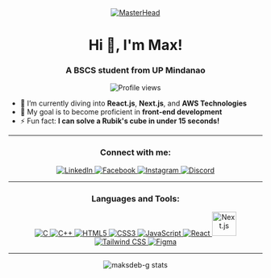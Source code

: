 <!-- Banner -->
<div align="center">
  <a href="https://maksdeb-g.to">
    <img src="https://i.giphy.com/media/v1.Y2lkPTc5MGI3NjExcTR2dThxN3llbTBodDdxczMxMnJ2eGJvcTRodDd3aWtlam50NDA3NCZlcD12MV9pbnRlcm5hbF9naWZfYnlfaWQmY3Q9Zw/FzX9xXLnJqX0E6IJtW/giphy.gif" alt="MasterHead" style="max-width: 100%; height: auto;" />
  </a>
</div>

<h1 align="center">Hi 👋, I'm Max!</h1>
<h3 align="center">A BSCS student from UP Mindanao</h3>

<p align="center">
  <img src="https://komarev.com/ghpvc/?username=maksdeb-g&label=Profile%20views&color=0e75b6&style=flat" alt="Profile views" />
</p>

- 🌱 I’m currently diving into **React.js**, **Next.js**, and **AWS Technologies**
- 🎯 My goal is to become proficient in **front-end development**
- ⚡ Fun fact: **I can solve a Rubik's cube in under 15 seconds!**

---

<h3 align="center">Connect with me:</h3>
<p align="center">
  <a href="https://linkedin.com/in/maxwell-gazo" target="_blank">
    <img src="https://img.shields.io/badge/LinkedIn-0A66C2?style=for-the-badge&logo=linkedin&logoColor=white" alt="LinkedIn" />
  </a>
  <a href="https://facebook.com/maxwell.gazo" target="_blank">
    <img src="https://img.shields.io/badge/Facebook-1877F2?style=for-the-badge&logo=facebook&logoColor=white" alt="Facebook" />
  </a>
  <a href="https://instagram.com/mxdave_" target="_blank">
    <img src="https://img.shields.io/badge/Instagram-E4405F?style=for-the-badge&logo=instagram&logoColor=white" alt="Instagram" />
  </a>
  <a href="https://discord.gg/debu#7764" target="_blank">
    <img src="https://img.shields.io/badge/Discord-5865F2?style=for-the-badge&logo=discord&logoColor=white" alt="Discord" />
  </a>
</p>

---

<h3 align="center">Languages and Tools:</h3>
<p align="center">
  <a href="https://www.cprogramming.com/" target="_blank" rel="noreferrer">
    <img src="https://img.icons8.com/color/48/000000/c-programming.png" alt="C" />
  </a>
  <a href="https://www.w3schools.com/cpp/" target="_blank" rel="noreferrer">
    <img src="https://img.icons8.com/color/48/000000/c-plus-plus-logo.png" alt="C++" />
  </a>
  <a href="https://www.w3.org/html/" target="_blank" rel="noreferrer">
    <img src="https://img.icons8.com/color/48/000000/html-5--v1.png" alt="HTML5" />
  </a>
  <a href="https://www.w3schools.com/css/" target="_blank" rel="noreferrer">
    <img src="https://img.icons8.com/color/48/000000/css3.png" alt="CSS3" />
  </a>
  <a href="https://developer.mozilla.org/en-US/docs/Web/JavaScript" target="_blank" rel="noreferrer">
    <img src="https://img.icons8.com/color/48/000000/javascript--v1.png" alt="JavaScript" />
  </a>
  <a href="https://reactjs.org/" target="_blank" rel="noreferrer">
    <img src="https://img.icons8.com/color/48/000000/react-native.png" alt="React" />
  </a>
  <a href="https://nextjs.org/" target="_blank" rel="noreferrer">
    <img src="https://icons-for-free.com/iconfiles/png/512/nextjs-3521770.png" alt="Next.js" width="48" height="48" />
  </a>
  <a href="https://tailwindcss.com/" target="_blank" rel="noreferrer">
    <img src="https://img.icons8.com/color/48/000000/tailwindcss.png" alt="Tailwind CSS" />
  </a>
  <a href="https://www.figma.com/" target="_blank" rel="noreferrer">
    <img src="https://img.icons8.com/color/48/000000/figma--v1.png" alt="Figma" />
  </a>
</p>

---

<p align="center">
  <img src="https://github-readme-stats.vercel.app/api?username=maksdeb-g&show_icons=true&theme=radical" alt="maksdeb-g stats" />
</p>
